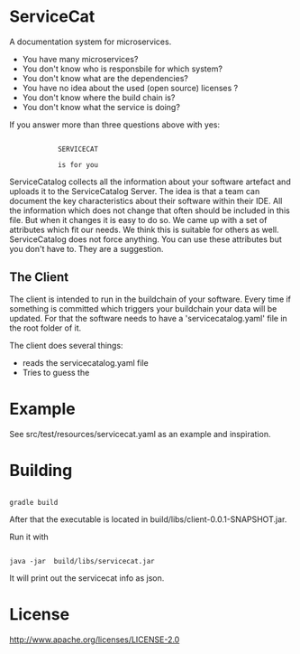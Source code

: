 # ServiceCat 

A documentation system for microservices.

- You have many microservices? 
- You don't know who is responsbile for which system? 
- You don't know what are the dependencies?
- You have no idea about the used (open source) licenses ?
- You don't know where the build chain is?
- You don't know what the service is doing?

If you answer more than three questions above with yes:

```
       
            SERVICECAT
        
            is for you
```

ServiceCatalog collects all the information about your software artefact and uploads it to the ServiceCatalog Server.
The idea is that a team can document the key characteristics about their software within their IDE. All the information
  which does not change that often should be included in this file. But when it changes it is easy to do so. We came up
  with a set of attributes which fit our needs. We think this is suitable for others as well. ServiceCatalog does not
  force anything. You can use these attributes but you don't have to. They are a suggestion.
  
## The Client


The client is intended to run in the buildchain of your software. Every time if something is committed which triggers
your buildchain your data will be updated. For that the software needs to have a 'servicecatalog.yaml' file in the root
folder of it. 
  
  
The client does several things:

- reads the servicecatalog.yaml file
- Tries to guess the 


# Example

See src/test/resources/servicecat.yaml as an example and inspiration.

# Building

```

gradle build

```

After that the executable is located in build/libs/client-0.0.1-SNAPSHOT.jar.

Run it with

```

java -jar  build/libs/servicecat.jar

```

It will print out the servicecat info as json.


# License

http://www.apache.org/licenses/LICENSE-2.0
